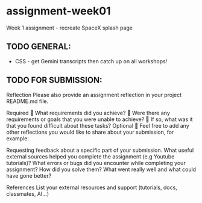 # assignment-week01

Week 1 assignment - recreate SpaceX splash page

## TODO GENERAL:

- CSS - get Gemini transcripts then catch up on all workshops!

## TODO FOR SUBMISSION:

Reflection
Please also provide an assignment reflection in your project README.md file.

Required 🎯 What requirements did you achieve? 🎯 Were there any requirements or goals that you were unable to achieve? 🎯 If so, what was it that you found difficult about these tasks? Optional 🏹 Feel free to add any other reflections you would like to share about your submission, for example:

Requesting feedback about a specific part of your submission. What useful external sources helped you complete the assignment (e.g Youtube tutorials)? What errors or bugs did you encounter while completing your assignment? How did you solve them? What went really well and what could have gone better?

References
List your external resources and support (tutorials, docs, classmates, AI...)
